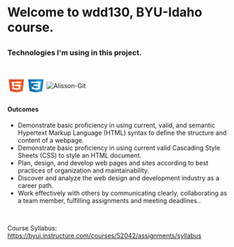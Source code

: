 # Welcome to wdd130, BYU-Idaho course. 
##

### Technologies I'm using in this project.
 <br>
 <div style="display: inline_block"><br>
  <img align="center" alt="Alisson-HTML" height="30" width="40" src="https://raw.githubusercontent.com/devicons/devicon/master/icons/html5/html5-original.svg">
  <img align="center" alt="Alisson-CSS" height="30" width="40" src="https://raw.githubusercontent.com/devicons/devicon/master/icons/css3/css3-original.svg">
   
  <img align="center" alt="Alisson-Git" height="30" width="40" src="https://cdn.jsdelivr.net/gh/devicons/devicon/icons/git/git-original.svg" />   
</div>

##
<h4>Outcomes</h4>
<ul>
   <li>Demonstrate basic proficiency in using current, valid, and semantic Hypertext Markup Language (HTML) syntax to define the structure and content of a webpage.</li>
   <li>Demonstrate basic proficiency in using current valid Cascading Style Sheets (CSS) to style an HTML document. </li>
   <li>Plan, design, and develop web pages and sites according to best practices of organization and maintainability. </li>
   <li>Discover and analyze the web design and development industry as a career path. </li>
   <li>Work effectively with others by communicating clearly, collaborating as a team member, fulfilling assignments and meeting deadlines.. </li>
</ul>

<br>
<p>
 
 Course Syllabus: https://byui.instructure.com/courses/52042/assignments/syllabus
</p>
